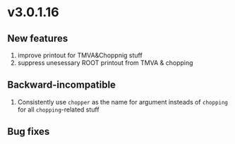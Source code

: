 # v3.0.1.16

## New features
    
  1. improve printout for TMVA&Choppnig stuff
  1. suppress unesessary ROOT printout from TMVA & chopping
            
## Backward-incompatible

  1. Consistently use `chopper` as the name for argument insteads of `chopping` for all `chopping`-related stuff
    
## Bug fixes
